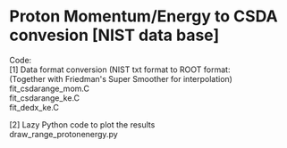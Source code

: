 # Proton Momentum/Energy to CSDA convesion [NIST data base]

Code:\
[1] Data format conversion (NIST txt format to ROOT format:\
(Together with Friedman's Super Smoother for interpolation)\
fit_csdarange_mom.C\
fit_csdarange_ke.C\
fit_dedx_ke.C

[2] Lazy Python code to plot the results\
draw_range_protonenergy.py
